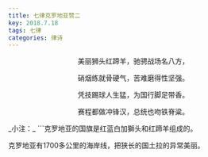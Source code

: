 ```yaml
---
title: 七律克罗地亚赞二
key: 2018.7.18
tags: 七律
categories: 律诗
---
```


<p align="center">美丽狮头红蹄羊，驰骋战场名八方，
</p>
<p align="center">硝烟练就骨硬气，苦难磨得性坚强。
</p>
<p align="center">凭技踢球人生猛，为国行脚足带香。
</p>
<p align="center">赛程都做冲锋汉，总统也吻铁脊粱。
</p>
_小注：_
```克罗地亚的国旗是红蓝白加獅头和红蹄羊组成的。

克罗地亚有1700多公里的海岸线，把狭长的国土拉的异常美丽。

```